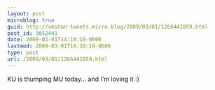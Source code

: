 ```yaml
---
layout: post
microblog: true
guid: http://vmstan-tweets.micro.blog/2009/03/01/1266441859.html
post_id: 3052441
date: 2009-03-01T14:10:19-0600
lastmod: 2009-03-01T14:10:19-0600
type: post
url: /2009/03/01/1266441859.html
---
```

KU is thumping MU today... and I'm loving it :)
